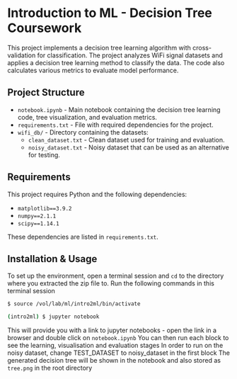 
# Introduction to ML - Decision Tree Coursework
This project implements a decision tree learning algorithm with cross-validation for classification. The project analyzes WiFi signal datasets and applies a decision tree learning method to classify the data. The code also calculates various metrics to evaluate model performance.

## Project Structure

- `notebook.ipynb` - Main notebook containing the decision tree learning code, tree visualization, and evaluation metrics.
- `requirements.txt` - File with required dependencies for the project.
- `wifi_db/` - Directory containing the datasets:
  - `clean_dataset.txt` - Clean dataset used for training and evaluation.
  - `noisy_dataset.txt` - Noisy dataset that can be used as an alternative for testing.

## Requirements

This project requires Python and the following dependencies:

- `matplotlib==3.9.2`
- `numpy==2.1.1`
- `scipy==1.14.1`

These dependencies are listed in `requirements.txt`.

## Installation & Usage

To set up the environment, open a terminal session and `cd` to the directory where you extracted the zip file to. Run the following commands in this terminal session
```bash
$ source /vol/lab/ml/intro2ml/bin/activate

(intro2ml) $ jupyter notebook
```
This will provide you with a link to jupyter notebooks - open the link in a browser and double click on `notebook.ipynb`
You can then run each block to see the learning, visualisation and evaluation stages
In order to run on the noisy dataset, change TEST_DATASET to noisy_dataset in the first block
The generated decision tree will be shown in the notebook and also stored as `tree.png` in the root directory
